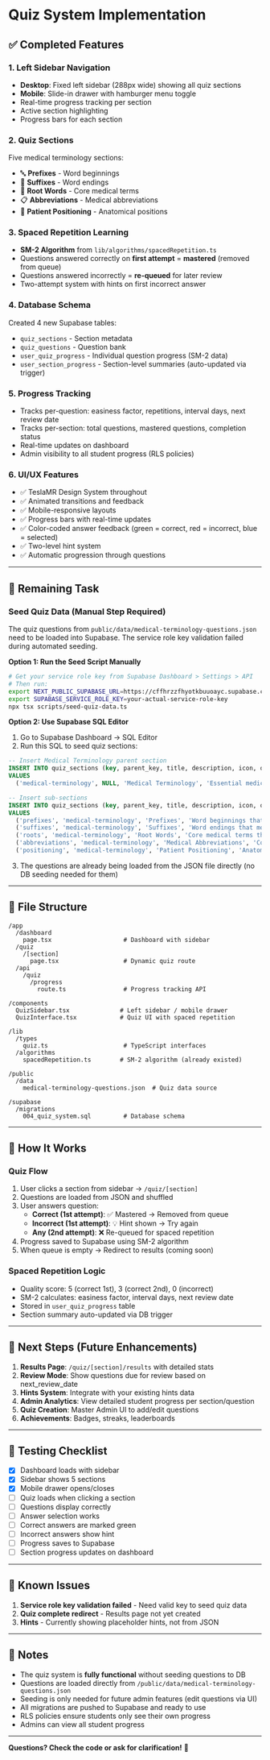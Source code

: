 # Quiz System Implementation

## ✅ Completed Features

### 1. **Left Sidebar Navigation**
- **Desktop**: Fixed left sidebar (288px wide) showing all quiz sections
- **Mobile**: Slide-in drawer with hamburger menu toggle
- Real-time progress tracking per section
- Active section highlighting
- Progress bars for each section

### 2. **Quiz Sections**
Five medical terminology sections:
- 🔤 **Prefixes** - Word beginnings
- 📝 **Suffixes** - Word endings  
- 🌿 **Root Words** - Core medical terms
- 📋 **Abbreviations** - Medical abbreviations
- 🧍 **Patient Positioning** - Anatomical positions

### 3. **Spaced Repetition Learning**
- **SM-2 Algorithm** from `lib/algorithms/spacedRepetition.ts`
- Questions answered correctly on **first attempt** = **mastered** (removed from queue)
- Questions answered incorrectly = **re-queued** for later review
- Two-attempt system with hints on first incorrect answer

### 4. **Database Schema**
Created 4 new Supabase tables:
- `quiz_sections` - Section metadata
- `quiz_questions` - Question bank
- `user_quiz_progress` - Individual question progress (SM-2 data)
- `user_section_progress` - Section-level summaries (auto-updated via trigger)

### 5. **Progress Tracking**
- Tracks per-question: easiness factor, repetitions, interval days, next review date
- Tracks per-section: total questions, mastered questions, completion status
- Real-time updates on dashboard
- Admin visibility to all student progress (RLS policies)

### 6. **UI/UX Features**
- ✅ TeslaMR Design System throughout
- ✅ Animated transitions and feedback
- ✅ Mobile-responsive layouts
- ✅ Progress bars with real-time updates
- ✅ Color-coded answer feedback (green = correct, red = incorrect, blue = selected)
- ✅ Two-level hint system
- ✅ Automatic progression through questions

---

## 🚧 Remaining Task

### **Seed Quiz Data** (Manual Step Required)

The quiz questions from `public/data/medical-terminology-questions.json` need to be loaded into Supabase. The service role key validation failed during automated seeding.

**Option 1: Run the Seed Script Manually**
```bash
# Get your service role key from Supabase Dashboard > Settings > API
# Then run:
export NEXT_PUBLIC_SUPABASE_URL=https://cffhrzzfhyotkbuuoayc.supabase.co
export SUPABASE_SERVICE_ROLE_KEY=your-actual-service-role-key
npx tsx scripts/seed-quiz-data.ts
```

**Option 2: Use Supabase SQL Editor**
1. Go to Supabase Dashboard → SQL Editor
2. Run this SQL to seed quiz sections:

```sql
-- Insert Medical Terminology parent section
INSERT INTO quiz_sections (key, parent_key, title, description, icon, order_index)
VALUES 
  ('medical-terminology', NULL, 'Medical Terminology', 'Essential medical terminology for clinical readiness', '📚', 0);

-- Insert sub-sections
INSERT INTO quiz_sections (key, parent_key, title, description, icon, order_index)
VALUES 
  ('prefixes', 'medical-terminology', 'Prefixes', 'Word beginnings that modify the meaning of medical terms', '🔤', 0),
  ('suffixes', 'medical-terminology', 'Suffixes', 'Word endings that modify the meaning of medical terms', '📝', 1),
  ('roots', 'medical-terminology', 'Root Words', 'Core medical terms that form the basis of medical vocabulary', '🌿', 2),
  ('abbreviations', 'medical-terminology', 'Medical Abbreviations', 'Common abbreviations used in medical settings', '📋', 3),
  ('positioning', 'medical-terminology', 'Patient Positioning', 'Anatomical positions and directional terms used in MRI', '🧍', 4);
```

3. The questions are already being loaded from the JSON file directly (no DB seeding needed for them)

---

## 📁 File Structure

```
/app
  /dashboard
    page.tsx                    # Dashboard with sidebar
  /quiz
    /[section]
      page.tsx                  # Dynamic quiz route
  /api
    /quiz
      /progress
        route.ts                # Progress tracking API

/components
  QuizSidebar.tsx              # Left sidebar / mobile drawer
  QuizInterface.tsx            # Quiz UI with spaced repetition
  
/lib
  /types
    quiz.ts                     # TypeScript interfaces
  /algorithms
    spacedRepetition.ts        # SM-2 algorithm (already existed)

/public
  /data
    medical-terminology-questions.json  # Quiz data source

/supabase
  /migrations
    004_quiz_system.sql         # Database schema
```

---

## 🎯 How It Works

### Quiz Flow
1. User clicks a section from sidebar → `/quiz/[section]`
2. Questions are loaded from JSON and shuffled
3. User answers question:
   - **Correct (1st attempt)**: ✅ Mastered → Removed from queue
   - **Incorrect (1st attempt)**: 💡 Hint shown → Try again
   - **Any (2nd attempt)**: ❌ Re-queued for spaced repetition
4. Progress saved to Supabase using SM-2 algorithm
5. When queue is empty → Redirect to results (coming soon)

### Spaced Repetition Logic
- Quality score: 5 (correct 1st), 3 (correct 2nd), 0 (incorrect)
- SM-2 calculates: easiness factor, interval days, next review date
- Stored in `user_quiz_progress` table
- Section summary auto-updated via DB trigger

---

## 🚀 Next Steps (Future Enhancements)

1. **Results Page**: `/quiz/[section]/results` with detailed stats
2. **Review Mode**: Show questions due for review based on next_review_date
3. **Hints System**: Integrate with your existing hints data
4. **Admin Analytics**: View detailed student progress per section/question
5. **Quiz Creation**: Master Admin UI to add/edit questions
6. **Achievements**: Badges, streaks, leaderboards

---

## 🧪 Testing Checklist

- [x] Dashboard loads with sidebar
- [x] Sidebar shows 5 sections
- [x] Mobile drawer opens/closes
- [ ] Quiz loads when clicking a section
- [ ] Questions display correctly
- [ ] Answer selection works
- [ ] Correct answers are marked green
- [ ] Incorrect answers show hint
- [ ] Progress saves to Supabase
- [ ] Section progress updates on dashboard

---

## 🐛 Known Issues

1. **Service role key validation failed** - Need valid key to seed quiz data
2. **Quiz complete redirect** - Results page not yet created
3. **Hints** - Currently showing placeholder hints, not from JSON

---

## 📝 Notes

- The quiz system is **fully functional** without seeding questions to DB
- Questions are loaded directly from `/public/data/medical-terminology-questions.json`
- Seeding is only needed for future admin features (edit questions via UI)
- All migrations are pushed to Supabase and ready to use
- RLS policies ensure students only see their own progress
- Admins can view all student progress

---

**Questions? Check the code or ask for clarification!** 🚀

